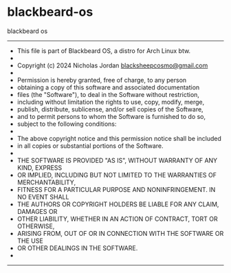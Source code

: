 # blackbeard-os
blackbeard os

***************************************************************************
* This file is part of Blackbeard OS, a distro for Arch Linux btw.
*
* Copyright (c) 2024 Nicholas Jordan <blacksheepcosmo@gmail.com>
*
* Permission is hereby granted, free of charge, to any person
* obtaining a copy of this software and associated documentation
* files (the "Software"), to deal in the Software without restriction,
* including without limitation the rights to use, copy, modify, merge,
* publish, distribute, sublicense, and/or sell copies of the Software,
* and to permit persons to whom the Software is furnished to do so,
* subject to the following conditions:
*
* The above copyright notice and this permission notice shall be included
* in all copies or substantial portions of the Software.
*
* THE SOFTWARE IS PROVIDED "AS IS", WITHOUT WARRANTY OF ANY KIND, EXPRESS
* OR IMPLIED, INCLUDING BUT NOT LIMITED TO THE WARRANTIES OF MERCHANTABILITY,
* FITNESS FOR A PARTICULAR PURPOSE AND NONINFRINGEMENT. IN NO EVENT SHALL
* THE AUTHORS OR COPYRIGHT HOLDERS BE LIABLE FOR ANY CLAIM, DAMAGES OR
* OTHER LIABILITY, WHETHER IN AN ACTION OF CONTRACT, TORT OR OTHERWISE,
* ARISING FROM, OUT OF OR IN CONNECTION WITH THE SOFTWARE OR THE USE
* OR OTHER DEALINGS IN THE SOFTWARE.
*
***************************************************************************

